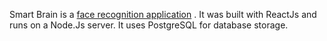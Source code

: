 Smart Brain is a [face recognition application](http://smart-brain100.herokuapp.com/) . It was built with ReactJs and runs on a Node.Js server. It uses PostgreSQL for database storage.
